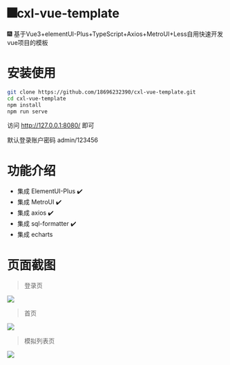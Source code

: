 # 🎆cxl-vue-template
🎆 基于Vue3+elementUI-Plus+TypeScript+Axios+MetroUI+Less自用快速开发vue项目的模板


# 安装使用


```bash
git clone https://github.com/18696232390/cxl-vue-template.git
cd cxl-vue-template
npm install
npm run serve
```

访问 http://127.0.0.1:8080/ 即可

默认登录账户密码 admin/123456



# 功能介绍
- 集成 ElementUI-Plus ✔️
- 集成 MetroUI ✔️
- 集成 axios ✔️
- 集成 sql-formatter ✔️
- 集成 echarts







# 页面截图
> 登录页
<img src="https://img03.sogoucdn.com/app/a/100520146/11a0867d12576428d0dbacd39ed4e3fe"/>

> 首页
<img src="https://z3.ax1x.com/2021/04/26/czhWIU.png"/>

> 模拟列表页
<img src="https://img04.sogoucdn.com/app/a/100520146/4dec3ef1cccf4653fe8d71f6602fd04a"/>
